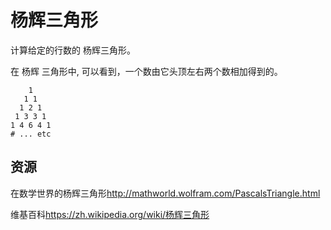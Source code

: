 # 杨辉三角形

计算给定的行数的 杨辉三角形。

在 杨辉 三角形中, 可以看到，一个数由它头顶左右两个数相加得到的。

```text
    1
   1 1
  1 2 1
 1 3 3 1
1 4 6 4 1
# ... etc
```

[help-page]: https://exercism.io/tracks/rust/learning
[modules]: https://doc.rust-lang.org/book/2018-edition/ch07-00-modules.html
[cargo]: https://doc.rust-lang.org/book/2018-edition/ch14-00-more-about-cargo.html
[rust-tests]: https://doc.rust-lang.org/book/2018-edition/ch11-02-running-tests.html

## 资源

在数学世界的杨辉三角形<http://mathworld.wolfram.com/PascalsTriangle.html>

维基百科<https://zh.wikipedia.org/wiki/杨辉三角形>